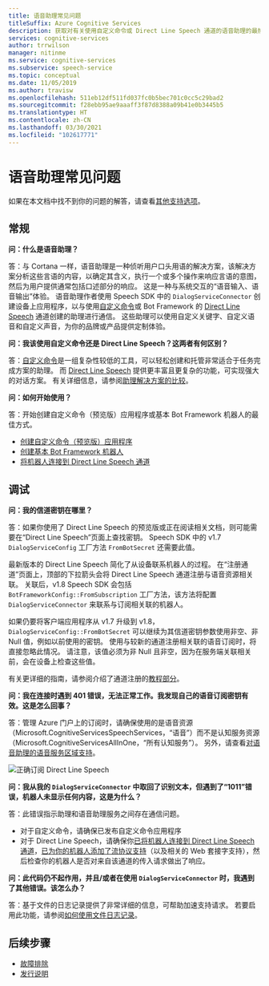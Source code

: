```yaml
---
title: 语音助理常见问题
titleSuffix: Azure Cognitive Services
description: 获取对有关使用自定义命令或 Direct Line Speech 通道的语音助理的最热门问题的解答。
services: cognitive-services
author: trrwilson
manager: nitinme
ms.service: cognitive-services
ms.subservice: speech-service
ms.topic: conceptual
ms.date: 11/05/2019
ms.author: travisw
ms.openlocfilehash: 511eb12df511fd037fc0b5bec701c0cc5c29bad2
ms.sourcegitcommit: f28ebb95ae9aaaff3f87d8388a09b41e0b3445b5
ms.translationtype: HT
ms.contentlocale: zh-CN
ms.lasthandoff: 03/30/2021
ms.locfileid: "102617771"
---
```

# <a name="voice-assistants-frequently-asked-questions"></a>语音助理常见问题

如果在本文档中找不到你的问题的解答，请查看[其他支持选项](../cognitive-services-support-options.md?context=%2fazure%2fcognitive-services%2fspeech-service%2fcontext%2fcontext%253fcontext%253d%2fazure%2fcognitive-services%2fspeech-service%2fcontext%2fcontext)。

## <a name="general"></a>常规

**问：什么是语音助理？**

答：与 Cortana 一样，语音助理是一种侦听用户口头用语的解决方案，该解决方案分析这些言语的内容，以确定其含义，执行一个或多个操作来响应言语的意图，然后为用户提供通常包括口述部分的响应。 这是一种与系统交互的“语音输入、语音输出”体验。 语音助理作者使用 Speech SDK 中的 `DialogServiceConnector` 创建设备上应用程序，以与使用[自定义命令](custom-commands.md)或 Bot Framework 的 [Direct Line Speech](direct-line-speech.md) 通道创建的助理进行通信。 这些助理可以使用自定义关键字、自定义语音和自定义声音，为你的品牌或产品提供定制体验。

**问：我该使用自定义命令还是 Direct Line Speech？这两者有何区别？**

答：[自定义命令](custom-commands.md)是一组复杂性较低的工具，可以轻松创建和托管非常适合于任务完成方案的助理。 而 [Direct Line Speech](direct-line-speech.md) 提供更丰富且更复杂的功能，可实现强大的对话方案。 有关详细信息，请参阅[助理解决方案的比较](voice-assistants.md#choosing-an-assistant-solution)。

**问：如何开始使用？**

答：开始创建自定义命令（预览版）应用程序或基本 Bot Framework 机器人的最佳方式。

- [创建自定义命令（预览版）应用程序](./quickstart-custom-commands-application.md)
- [创建基本 Bot Framework 机器人](/azure/bot-service/bot-builder-tutorial-basic-deploy)
- [将机器人连接到 Direct Line Speech 通道](/azure/bot-service/bot-service-channel-connect-directlinespeech)

## <a name="debugging"></a>调试

**问：我的信道密钥在哪里？**

答：如果你使用了 Direct Line Speech 的预览版或正在阅读相关文档，则可能需要在“Direct Line Speech”页面上查找密钥。 Speech SDK 中的 v1.7 `DialogServiceConfig` 工厂方法 `FromBotSecret` 还需要此值。

最新版本的 Direct Line Speech 简化了从设备联系机器人的过程。 在“注册通道”页面上，顶部的下拉箭头会将 Direct Line Speech 通道注册与语音资源相关联。 关联后，v1.8 Speech SDK 会包括 `BotFrameworkConfig::FromSubscription` 工厂方法，该方法将配置 `DialogServiceConnector` 来联系与订阅相关联的机器人。

如果仍要将客户端应用程序从 v1.7 升级到 v1.8，`DialogServiceConfig::FromBotSecret` 可以继续为其信道密钥参数使用非空、非 Null 值，例如以前使用的密钥。 使用与较新的通道注册相关联的语音订阅时，将直接忽略此情况。 请注意，该值必须为非 Null 且非空，因为在服务端关联相关前，会在设备上检查这些值。

有关更详细的指南，请参阅介绍了通道注册的[教程部分](tutorial-voice-enable-your-bot-speech-sdk.md#register-the-direct-line-speech-channel)。

**问：我在连接时遇到 401 错误，无法正常工作。我发现自己的语音订阅密钥有效。这是怎么回事？**

答：管理 Azure 门户上的订阅时，请确保使用的是语音资源（Microsoft.CognitiveServicesSpeechServices，“语音”）而不是认知服务资源（Microsoft.CognitiveServicesAllInOne，“所有认知服务”）。 另外，请查看[对语音助理的语音服务区域支持](regions.md#voice-assistants)。

![正确订阅 Direct Line Speech](media/voice-assistants/faq-supported-subscription.png "兼容的 Speech 订阅的示例")

**问：我从我的 `DialogServiceConnector` 中取回了识别文本，但遇到了“1011”错误，机器人未显示任何内容，这是为什么？**

答：此错误指示助理和语音助理服务之间存在通信问题。

- 对于自定义命令，请确保已发布自定义命令应用程序
- 对于 Direct Line Speech，请确保你[已将机器人连接到 Direct Line Speech 通道](/azure/bot-service/bot-service-channel-connect-directlinespeech)，[已为你的机器人添加了流协议支持](/azure/bot-service/directline-speech-bot)（以及相关的 Web 套接字支持），然后检查你的机器人是否对来自该通道的传入请求做出了响应。

**问：此代码仍不起作用，并且/或者在使用 `DialogServiceConnector` 时，我遇到了其他错误。该怎么办？**

答：基于文件的日志记录提供了非常详细的信息，可帮助加速支持请求。 若要启用此功能，请参阅[如何使用文件日志记录](how-to-use-logging.md)。

## <a name="next-steps"></a>后续步骤

- [故障排除](troubleshooting.md)
- [发行说明](releasenotes.md)
